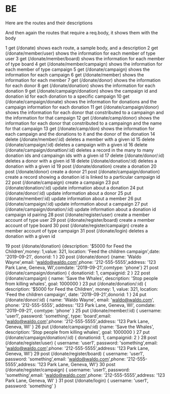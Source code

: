 # BE
Here are the routes and their descriptions

And then again the routes that require a req.body, it shows them with the body

1	get (/donate)		                    shows each route, a sample body, and a description
2	get (/donate/member/user)		        shows the information for each member of type user
3	get (/donate/member/board)		        shows the information for each member of type board
4	get (/donate/member/campaign)		    shows the information for each member of type campaign
5	get (/donate/campaign)		            shows the information for each campaign
6	get (/donate/member)		            shows the information for each member
7	get (/donate/donor)		                shows the information for each donor
8	get (/donate/donation)		            shows the information for each donation
9	get (/donate/campaign/donation)		    shows the campaign id and donation id for each donation to a specific campaign
10	get (/donate/campaign/donate)		    shows the information for donations and the campaign information for each donation
11	get (/donate/campaign/donor)		    shows the information for each donor that constributed to a campaingn and the information for that campaign
12	get (/donate/camp/donor)		        shows the information for each donor that constributed to a campaingn and the name for that campaign
13	get (/donate/camp/don)		            shows the information for each campaign and the donations to it and the donor of the donation
14	delete (/donate/member/:id)		        deletes a member with a given id
15	delete (/donate/campaign/:id)		    deletes a campaign with a given id
16	delete (/donate/campaign/donattion/:id)	 deletes a record in the many to many donation ids and campaingn ids with a given id
17	delete (/donate/donor/:id)		         deletes a donor with a given id
18	delete (/donate/donation/:id)		     deletes a donation with a given id
19	post (/donate/donation)                	create a donation
20	post (/donate/donor)                	create a donor
21	post (/donate/campaign/donation)	 	create a record showing a donation id is linked to a particular campaign id
22	post (/donate/campaign)	            	create a campaign
23	put (/donate/donation/:id)          	update information about a donation
24	put (/donate/donor/:id)             	update information about a donor
25	put (/donate/member/:id)            	update information about a member
26	put (/donate/campaign/:id)          	update information about a campaign
27	put (/donate/campaign/donation/:id) 	update information about a donation id campaign id pairing
28	post (/donate/register/user)	    	create a member account of type user
29	post (/donate/register/board)	    	create a member account of type board
30	post (/donate/register/campaign)	 	create a member account of type campaign
31	post (/donate/login)	                deletes a donation with a given id

19	post (/donate/donation)	 {description: '$5000 for Feed the Children',money: 1,value: 321, location: 'Feed the children campaign',date: '2019-09-21', donorid: 1 }
20	post (/donate/donor)	 {name: 'Waldo Wayne',email: 'waldo@waldo.com',phone: '212-555-5555',address: '123 Park Lane, Geneva, WI',comdate: '2019-09-21',comtype: 'phone'}
21	post (/donate/campaign/donation)	 { donationid: 1, campaignid: 2 }
22	post (/donate/campaign)	 { name: 'Save the Whales', description: 'Stop people from killing whales', goal: 1000000 }
23	put (/donate/donation/:id)	 { description: '$5000 for Feed the Children', money: 1, value: 321, location: 'Feed the children campaign', date: '2019-09-21',donorid: 1 }
24	put (/donate/donor/:id)	 { name: 'Waldo Wayne', email: 'waldo@waldo.com', phone: '212-555-5555', address: '123 Park Lane, Geneva, WI', comdate: '2019-09-21', comtype: 'phone' }
25	put (/donate/member/:id)	 { username: 'user1', password: 'something', type: 'board',email: 'waldo@waldo.com',phone: '212-555-5555',address: '123 Park Lane, Geneva, WI' }
26	put (/donate/campaign/:id)	 {name: 'Save the Whales', description: 'Stop people from killing whales', goal: 1000000 }
27	put (/donate/campaign/donation/:id)	 { donationid: 1, campaignid: 2 }
28	post (/donate/register/user)	 { username: 'user1', password: 'something',email: 'waldo@waldo.com',phone: '212-555-5555',address: '123 Park Lane, Geneva, WI'}
29	post (/donate/register/board)	 { username: 'user1', password: 'something',email: 'waldo@waldo.com',phone: '212-555-5555',address: '123 Park Lane, Geneva, WI'}
30	post (/donate/register/campaign)	 { username: 'user1', password: 'something',email: 'waldo@waldo.com',phone: '212-555-5555',address: '123 Park Lane, Geneva, WI' }
31	post (/donate/login)	 { username: 'user1', password: 'something' }
